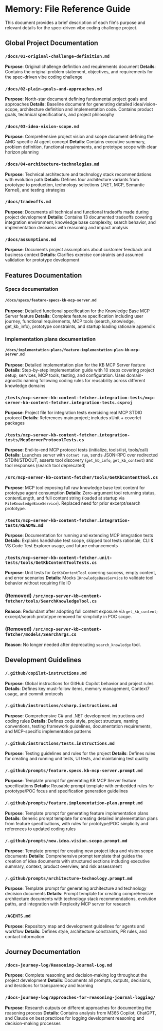 # Memory: File Reference Guide

This document provides a brief description of each file's purpose and relevant details for the spec-driven vibe coding challenge project.

## Global Project Documentation

### `/docs/01-original-challenge-definition.md`
**Purpose**: Original challenge definition and requirements document
**Details**: Contains the original problem statement, objectives, and requirements for the spec-driven vibe coding challenge

### `/docs/02-plain-goals-and-approaches.md`
**Purpose**: North-star document defining fundamental project goals and approaches
**Details**: Baseline document for generating detailed idea/vision-scope, architecture definition and implementation code. Contains product goals, technical specifications, and project philosophy

### `/docs/03-idea-vision-scope.md`
**Purpose**: Comprehensive project vision and scope document defining the AMG-specific AI agent concept
**Details**: Contains executive summary, problem definition, functional requirements, and prototype scope with clear horizon planning

### `/docs/04-architecture-technologies.md`  
**Purpose**: Technical architecture and technology stack recommendations with evolution path
**Details**: Defines four architecture variants from prototype to production, technology selections (.NET, MCP, Semantic Kernel), and testing strategies

### `/docs/tradeoffs.md`
**Purpose**: Documents all technical and functional tradeoffs made during project development
**Details**: Contains 13 documented tradeoffs covering integration environment, knowledge base complexity, search behavior, and implementation decisions with reasoning and impact analysis

### `/docs/assumptions.md`
**Purpose**: Documents project assumptions about customer feedback and business context
**Details**: Clarifies exercise constraints and assumed validation for prototype development

## Features Documentation

### Specs documentation

#### `/docs/specs/feature-specs-kb-mcp-server.md`
**Purpose**: Detailed functional specification for the Knowledge Base MCP Server feature
**Details**: Complete feature specification including user journey, functional requirements, MCP tools (search_knowledge, get_kb_info), prototype constraints, and startup loading rationale appendix

### Implementation plans documentation

#### `/docs/implementation-plans/feature-implementation-plan-kb-mcp-server.md`
**Purpose**: Detailed implementation plan for the KB MCP Server feature
**Details**: Step-by-step implementation guide with 10 steps covering project setup, services, MCP tools, testing, and configuration. Uses domain-agnostic naming following coding rules for reusability across different knowledge domains

### `/tests/mcp-server-kb-content-fetcher.integration-tests/mcp-server-kb-content-fetcher.integration-tests.csproj`
**Purpose**: Project file for integration tests exercising real MCP STDIO protocol
**Details**: References main project; includes xUnit + coverlet packages

### `/tests/mcp-server-kb-content-fetcher.integration-tests/McpServerProtocolTests.cs`
**Purpose**: End-to-end MCP protocol tests (initialize, tools/list, tools/call)
**Details**: Launches server with `dotnet run`, sends JSON-RPC over redirected STDIN/STDOUT, asserts tool discovery (`get_kb_info`, `get_kb_content`) and tool responses (search tool deprecated)

### `/src/mcp-server-kb-content-fetcher/tools/GetKbContentTool.cs`
**Purpose**: MCP tool exposing full raw knowledge base text content for prototype agent consumption
**Details**: Zero-argument tool returning status, contentLength, and full content string (loaded at startup via `FileKnowledgeBaseService`). Replaced need for prior excerpt/search prototype.

### `/tests/mcp-server-kb-content-fetcher.integration-tests/README.md`
**Purpose**: Documentation for running and extending MCP integration tests
**Details**: Explains handshake test scope, skipped tool tests rationale, CLI & VS Code Test Explorer usage, and future enhancements

### `/tests/mcp-server-kb-content-fetcher.unit-tests/tools/GetKbContentToolTests.cs`
**Purpose**: Unit tests for `GetKbContentTool` covering success, empty content, and error scenarios
**Details**: Mocks `IKnowledgeBaseService` to validate tool behavior without requiring file IO

### (Removed) `/src/mcp-server-kb-content-fetcher/tools/SearchKnowledgeTool.cs`
**Reason**: Redundant after adopting full content exposure via `get_kb_content`; excerpt/search prototype removed for simplicity in POC scope.

### (Removed) `/src/mcp-server-kb-content-fetcher/models/SearchArgs.cs`
**Reason**: No longer needed after deprecating `search_knowledge` tool.

## Development Guidelines

### `/.github/copilot-instructions.md`
**Purpose**: Global instructions for GitHub Copilot behavior and project rules
**Details**: Defines key must-follow items, memory management, Context7 usage, and commit protocols

### `/.github/instructions/csharp.instructions.md`
**Purpose**: Comprehensive C# and .NET development instructions and coding rules
**Details**: Defines code style, project structure, naming conventions, testing framework guidelines, documentation requirements, and MCP-specific implementation patterns

### `/.github/instructions/tests.instructions.md`
**Purpose**: Testing guidelines and rules for the project
**Details**: Defines rules for creating and running unit tests, UI tests, and maintaining test quality

### `/.github/prompts/feature.specs.kb-mcp-server.prompt.md`
**Purpose**: Template prompt for generating KB MCP Server feature specifications
**Details**: Reusable prompt template with embedded rules for prototype/POC focus and specification generation guidelines

### `/.github/prompts/feature.implementation-plan.prompt.md`
**Purpose**: Template prompt for generating feature implementation plans
**Details**: Generic prompt template for creating detailed implementation plans from feature specifications, with rules for prototype/POC simplicity and references to updated coding rules

### `/.github/prompts/new.idea.vision.scope.prompt.md`
**Purpose**: Template prompt for creating new project idea and vision scope documents
**Details**: Comprehensive prompt template that guides the creation of idea documents with structured sections including executive summary, context, product overview, and risk assessment

### `/.github/prompts/architecture-technology.prompt.md`
**Purpose**: Template prompt for generating architecture and technology decision documents
**Details**: Prompt template for creating comprehensive architecture documents with technology stack recommendations, evolution paths, and integration with Perplexity MCP server for research

### `/AGENTS.md`
**Purpose**: Repository map and development guidelines for agents and workflow
**Details**: Defines style, architecture constraints, PR rules, and contact information

## Journey Documentation

### `/docs-journey-log/Reasoning-Journal-Log.md`
**Purpose**: Complete reasoning and decision-making log throughout the project development
**Details**: Documents all prompts, outputs, decisions, and iterations for transparency and learning

### `/docs-journey-log/approaches-for-reasoning-journal-logging/`
**Purpose**: Research outputs on different approaches for documenting the reasoning process
**Details**: Contains analysis from M365 Copilot, ChatGPT, and Claude on best practices for logging development reasoning and decision-making processes
